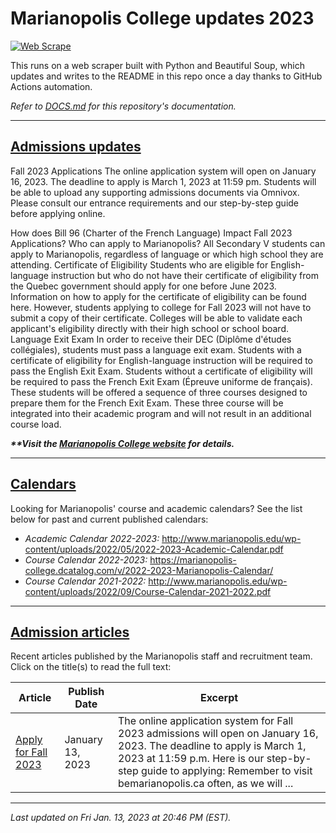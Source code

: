 # Marianopolis College updates 2023

[![Web Scrape](https://github.com/cw118/mari-updates/actions/workflows/scrape.yml/badge.svg)](https://github.com/cw118/mari-updates/actions/workflows/scrape.yml)

This runs on a web scraper built with Python and Beautiful Soup, which updates and writes to the README in this repo once a day thanks to GitHub Actions automation.

*Refer to [DOCS.md](DOCS.md) for this repository's documentation.*

---

## [Admissions updates](https://www.bemarianopolis.ca/admissions/admissions-updates/)

Fall 2023 Applications
The online application system will open on January 16, 2023. The deadline to apply is March 1, 2023 at 11:59 pm. Students will be able to upload any supporting admissions documents via Omnivox. Please consult our entrance requirements and our step-by-step guide before applying online.

How does Bill 96 (Charter of the French Language) Impact Fall 2023 Applications?
Who can apply to Marianopolis?
All Secondary V students can apply to Marianopolis, regardless of language or which high school they are attending.
Certificate of Eligibility
Students who are eligible for English-language instruction but who do not have their certificate of eligibility from the Quebec government should apply for one before June 2023. Information on how to apply for the certificate of eligibility can be found here. However, students applying to college for Fall 2023 will not have to submit a copy of their certificate. Colleges will be able to validate each applicant's eligibility directly with their high school or school board.
Language Exit Exam
In order to receive their DEC (Diplôme d'études collégiales), students must pass a language exit exam.
Students with a certificate of eligibility for English-language instruction will be required to pass the English Exit Exam.
Students without a certificate of eligibility will be required to pass the French Exit Exam (Épreuve uniforme de français). These students will be offered a sequence of three courses designed to prepare them for the French Exit Exam. These three course will be integrated into their academic program and will not result in an additional course load.

***\*\*Visit the [Marianopolis College website](https://www.bemarianopolis.ca/admissions/updates/) for details.***

---

## [Calendars](https://www.marianopolis.edu/campus-life/calendar/)

Looking for Marianopolis' course and academic calendars? See the list below for past and current published calendars:

- *Academic Calendar 2022-2023:* http://www.marianopolis.edu/wp-content/uploads/2022/05/2022-2023-Academic-Calendar.pdf
- *Course Calendar 2022-2023:* https://marianopolis-college.dcatalog.com/v/2022-2023-Marianopolis-Calendar/
- *Course Calendar 2021-2022:* http://www.marianopolis.edu/wp-content/uploads/2022/09/Course-Calendar-2021-2022.pdf

---

## [Admission articles](https://www.bemarianopolis.ca/category/admissions/)

Recent articles published by the Marianopolis staff and recruitment team. Click on the title(s) to read the full text:

| Article | Publish Date | Excerpt |
| ------- | ------------ | ------- |
| [Apply for Fall 2023](https://www.bemarianopolis.ca/apply/) | January 13, 2023 | The online application system for Fall 2023 admissions will open on January 16, 2023. The deadline to apply is March 1, 2023 at 11:59 p.m. Here is our step-by-step guide to applying: Remember to visit bemarianopolis.ca often, as we will ... |

---

*Last updated on Fri Jan. 13, 2023 at 20:46 PM (EST).*